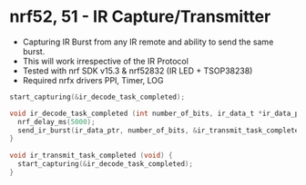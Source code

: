 # nrf52, 51 - IR Capture/Transmitter #

  * Capturing IR Burst from any IR remote and ability to send the same burst. 
  * This will work irrespective of the IR Protocol
  * Tested with nrf SDK v15.3 & nrf52832 (IR LED + TSOP38238)
  * Required nrfx drivers PPI, Timer, LOG
  
  ```C
  start_capturing(&ir_decode_task_completed);
  
  void ir_decode_task_completed (int number_of_bits, ir_data_t *ir_data_ptr) {
    nrf_delay_ms(5000);
    send_ir_burst(ir_data_ptr, number_of_bits, &ir_transmit_task_completed); //Sending what is received after 5 Secs
  }
    
  void ir_transmit_task_completed (void) {
    start_capturing(&ir_decode_task_completed);
  }
  ```

